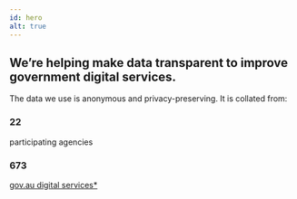 ```yaml
---
id: hero
alt: true
---
```

## We’re helping make data transparent to improve government digital services. 

The data we use is anonymous and privacy-preserving. It is collated from:

<h3 class = "au-display-xl mt-hero" > 22 </h3>
 participating agencies

<h3 class = "au-display-xl mt-hero"> 673 </h3>  
<a href = "#tracking-info"> gov.au digital services* </a>
